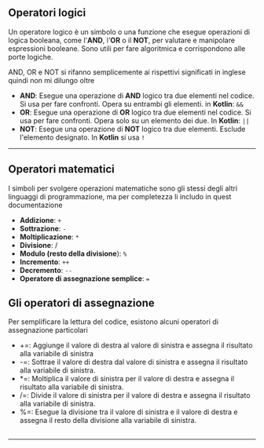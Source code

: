 ## Operatori logici
Un operatore logico è un simbolo o una funzione che esegue operazioni di logica booleana, come l'**AND**, l'**OR** o il **NOT**, per valutare e manipolare espressioni booleane. Sono utili per fare algoritmica e corrispondono alle porte logiche.

AND, OR e NOT si rifanno semplicemente ai rispettivi significati in inglese quindi non mi dilungo oltre

- **AND**: Esegue una operazione di **AND** logico tra due elementi nel codice. Si usa per fare confronti. Opera su entrambi gli elementi. in **Kotlin**: `&&`
- **OR**: Esegue una operazione di **OR** logico tra due elementi nel codice. Si usa per fare confronti. Opera solo su un elemento dei due. In **Kotlin**: `||`
- **NOT**: Esegue una operazione di **NOT** logico tra due elementi. Esclude l'elemento designato. In **Kotlin** si usa `!`
***

## Operatori matematici
I simboli per svolgere operazioni matematiche sono gli stessi degli altri linguaggi di programmazione, ma per completezza li includo in quest documentazione

- **Addizione**: `+`
- **Sottrazione**: `-`
- **Moltiplicazione**: `*`
- **Divisione**: /
- **Modulo (resto della divisione**): `%`
- **Incremento**: `++`
- **Decremento**: `--`
- **Operatore di assegnazione semplice**: `=`

## Gli operatori di assegnazione
Per semplificare la lettura del codice, esistono alcuni operatori di assegnazione particolari

- +=: Aggiunge il valore di destra al valore di sinistra e assegna il risultato alla variabile di sinistra
- -=: Sottrae il valore di destra dal valore di sinistra e assegna il risultato alla variabile di sinistra. 
- *=: Moltiplica il valore di sinistra per il valore di destra e assegna il risultato alla variabile di sinistra.
- /=: Divide il valore di sinistra per il valore di destra e assegna il risultato alla variabile di sinistra. 
- %=: Esegue la divisione tra il valore di sinistra e il valore di destra e assegna il resto della divisione alla variabile di sinistra.


## 


***
